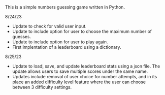 This is a simple numbers guessing game written in Python.


8/24/23
- Update to check for valid user input.
- Update to include option for user to choose the maximum number of guesses. 
- Update to include option for user to play again. 
- First implentation of a leaderboard using a dictionary. 

8/25/23
- Update to load, save, and update leaderboard stats using a json file. The update allows users to save multiple scores under the same name.  
- Updates include removal of user choice for number attempts, and in its place an added difficulty level feature where the user can choose between 3 difficulty settings.  